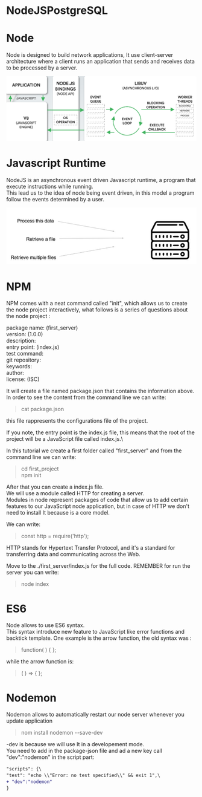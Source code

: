 # NodeJSPostgreSQL

# Node

Node is designed to build network applications, It use client-server architecture where a client runs an application that sends and receives data to be processed by a server.

![Getting Started](./images/node.js-architecture.png)

# Javascript Runtime
NodeJS is an asynchronous event driven Javascript runtime, a program that execute instructions while running.\
This lead us to the idea of node being event driven, in this model a program follow the events determined by a user.

![Getting Started](./images/EventDriven.JPG)

# NPM
NPM comes with a neat command called "init", which allows us to create the node project interactively, what follows is a series of questions about the node project :

package name: (first_server)\
version: (1.0.0)\
description:\
entry point: (index.js)\
test command:\
git repository:\
keywords:\
author:\
license: (ISC)

It will create a file named package.json that contains the information above.\
In order to see the content from the command line we can write: 
> cat package.json

this file rappresents the configurations file of the project. 

If you note, the entry point is the index.js file, this means that the root of the project will be a JavaScript file called index.js.\

In this tutorial we create a first folder called "first_server" and from the command line we can write:

> cd first_project \
> npm init

After that you can create a index.js file. \
We will use a module called HTTP for creating a server. \
Modules in node represent packages of code that allow us to add certain features to our JavaScript node application, but in case of HTTP we don't need to install It because is a core model.

We can write:
> const http = require('http');

HTTP stands for Hypertext Transfer Protocol, and it's a standard for transferring data and communicating across the Web.

Move to the ./first_server/index.js for the full code.
REMEMBER for run the server you can write:
>node index


# ES6

Node allows to use ES6 syntax.\
This syntax introduce new feature to JavaScript like error functions and backtick template.
One example is the arrow function, the old syntax was :
> function( ) { };

while the arrow function is:
>( ) => { };

# Nodemon
Nodemon allows to automatically restart our node server whenever you update application
> nom install nodemon --save-dev

-dev is because we will use It in a developement mode.\
You need to add in the package-json file and ad a new key call "dev":"nodemon" in the script part:
````diff
"scripts": {\
"test": "echo \\"Error: no test specified\\" && exit 1",\
+ "dev":"nodemon"
}
````

